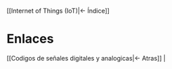 [[Internet of Things (IoT)|<- Índice]]

# Enlaces

[[Codigos de señales digitales y analogicas|<- Atras]] |